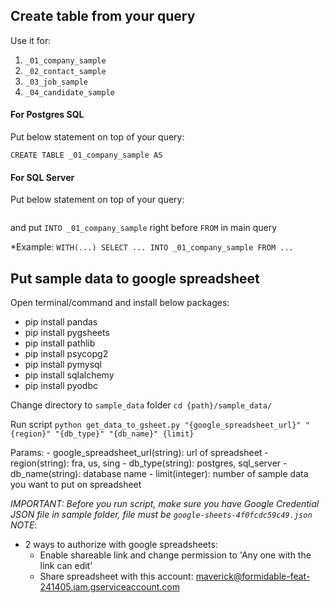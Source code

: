 ## Create table from your query
Use it for:
1. `_01_company_sample`
2. `_02_contact_sample`
3. `_03_job_sample`
4. `_04_candidate_sample`

#### For Postgres SQL
Put below statement on top of your query:

```DROP TABLE IF EXISTS _01_company_sample;
CREATE TABLE _01_company_sample AS
```

#### For SQL Server
Put below statement on top of your query:
```DROP TABLE IF EXISTS _01_company_sample;
```

and put `INTO _01_company_sample` right before `FROM` in main query

*Example: 
    ```WITH(...)
    SELECT ...
    INTO _01_company_sample
    FROM ...
    ```

## Put sample data to google spreadsheet
Open terminal/command and install below packages:
+ pip install pandas
+ pip install pygsheets
+ pip install pathlib
+ pip install psycopg2
+ pip install pymysql
+ pip install sqlalchemy
+ pip install pyodbc

Change directory to `sample_data` folder
`cd {path}/sample_data/`

Run script
`python get_data_to_gsheet.py "{google_spreadsheet_url}" "{region}" "{db_type}" "{db_name}" {limit}`

Params:
    - google_spreadsheet_url(string): url of spreadsheet
    - region(string): fra, us, sing
    - db_type(string): postgres, sql_server
    - db_name(string): database name
    - limit(integer): number of sample data you want to put on spreadsheet

*IMPORTANT: Before you run script, make sure you have Google Credential JSON file in sample folder, file must be `google-sheets-4f0fcdc59c49.json`*
*NOTE*:
+ 2 ways to authorize with google spreadsheets:
    - Enable shareable link and change permission to 'Any one with the link can edit'
    - Share spreadsheet with this account: maverick@formidable-feat-241405.iam.gserviceaccount.com